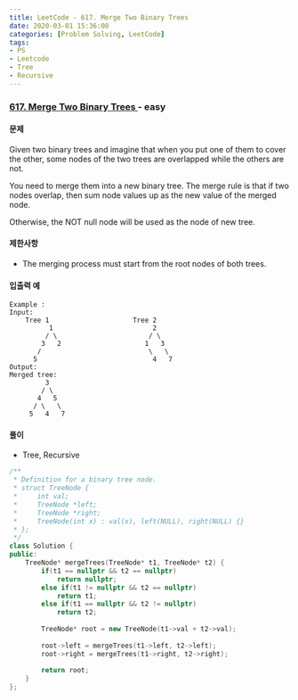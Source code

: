 ```yaml
---
title: LeetCode - 617. Merge Two Binary Trees
date: 2020-03-01 15:36:00
categories: [Problem Solving, LeetCode]
tags:
- PS
- Leetcode
- Tree
- Recursive
---
```


### [ 617. Merge Two Binary Trees ](https://leetcode.com/problems/merge-two-binary-trees/) - easy

#### 문제

Given two binary trees and imagine that when you put one of them to cover the other, some nodes of the two trees are overlapped while the others are not.

You need to merge them into a new binary tree. The merge rule is that if two nodes overlap, then sum node values up as the new value of the merged node. 

Otherwise, the NOT null node will be used as the node of new tree.

#### 제한사항

  - The merging process must start from the root nodes of both trees.

#### 입출력 예

```
Example :
Input: 
	Tree 1                     Tree 2                  
          1                         2                             
         / \                       / \                            
        3   2                     1   3                        
       /                           \   \                      
      5                             4   7                  
Output: 
Merged tree:
	     3
	    / \
	   4   5
	  / \   \ 
	 5   4   7
```

#### 풀이
  - Tree, Recursive

```cpp
/**
 * Definition for a binary tree node.
 * struct TreeNode {
 *     int val;
 *     TreeNode *left;
 *     TreeNode *right;
 *     TreeNode(int x) : val(x), left(NULL), right(NULL) {}
 * };
 */
class Solution {
public:
    TreeNode* mergeTrees(TreeNode* t1, TreeNode* t2) {
        if(t1 == nullptr && t2 == nullptr)
            return nullptr;
        else if(t1 != nullptr && t2 == nullptr)
            return t1;
        else if(t1 == nullptr && t2 != nullptr)
            return t2;
            
        TreeNode* root = new TreeNode(t1->val + t2->val);
        
        root->left = mergeTrees(t1->left, t2->left);
        root->right = mergeTrees(t1->right, t2->right);
        
        return root;
    }
};
```
